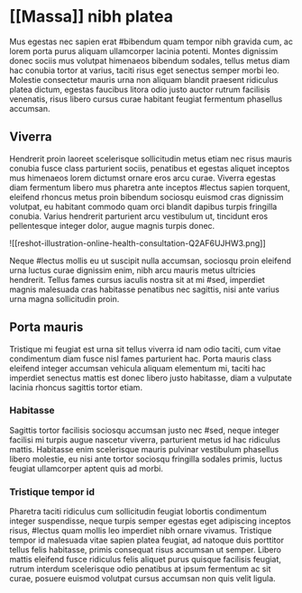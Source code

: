 # [[Massa]] nibh platea
Mus egestas nec sapien erat #bibendum quam tempor nibh gravida cum, ac lorem porta purus aliquam ullamcorper lacinia potenti. Montes dignissim donec sociis mus volutpat himenaeos bibendum sodales, tellus metus diam hac conubia tortor at varius, taciti risus eget senectus semper morbi leo. Molestie consectetur mauris urna non aliquam blandit praesent ridiculus platea dictum, egestas faucibus litora odio justo auctor rutrum facilisis venenatis, risus libero cursus curae habitant feugiat fermentum phasellus accumsan. 

## Viverra
Hendrerit proin laoreet scelerisque sollicitudin metus etiam nec risus mauris conubia fusce class parturient sociis, penatibus et egestas aliquet inceptos mus himenaeos lorem dictumst ornare eros arcu curae. Viverra egestas diam fermentum libero mus pharetra ante inceptos #lectus sapien torquent, eleifend rhoncus metus proin bibendum sociosqu euismod cras dignissim volutpat, eu habitant commodo quam orci blandit dapibus turpis fringilla conubia. Varius hendrerit parturient arcu vestibulum ut, tincidunt eros pellentesque integer dolor, augue magnis turpis donec. 

![[reshot-illustration-online-health-consultation-Q2AF6UJHW3.png]]

Neque #lectus mollis eu ut suscipit nulla accumsan, sociosqu proin eleifend urna luctus curae dignissim enim, nibh arcu mauris metus ultricies hendrerit. Tellus fames cursus iaculis nostra sit at mi #sed, imperdiet magnis malesuada cras habitasse penatibus nec sagittis, nisi ante varius urna magna sollicitudin proin. 

## Porta mauris
Tristique mi feugiat est urna sit tellus viverra id nam odio taciti, cum vitae condimentum diam fusce nisl fames parturient hac. Porta mauris class eleifend integer accumsan vehicula aliquam elementum mi, taciti hac imperdiet senectus mattis est donec libero justo habitasse, diam a vulputate lacinia rhoncus sagittis tortor etiam. 

### Habitasse
Sagittis tortor facilisis sociosqu accumsan justo nec #sed, neque integer facilisi mi turpis augue nascetur viverra, parturient metus id hac ridiculus mattis. Habitasse enim scelerisque mauris pulvinar vestibulum phasellus libero molestie, eu nisi ante tortor sociosqu fringilla sodales primis, luctus feugiat ullamcorper aptent quis ad morbi. 

### Tristique tempor id
Pharetra taciti ridiculus cum sollicitudin feugiat lobortis condimentum integer suspendisse, neque turpis semper egestas eget adipiscing inceptos risus, #lectus quam mollis leo imperdiet nibh ornare vivamus. Tristique tempor id malesuada vitae sapien platea feugiat, ad natoque duis porttitor tellus felis habitasse, primis consequat risus accumsan ut semper. Libero mattis eleifend fusce ridiculus felis aliquet purus quisque facilisis feugiat, rutrum interdum scelerisque odio penatibus at ipsum fermentum ac sit curae, posuere euismod volutpat cursus accumsan non quis velit ligula.